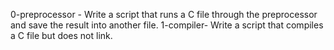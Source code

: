 0-preprocessor - Write a script that runs a C file through the preprocessor and save the result into another file.
1-compiler- Write a script that compiles a C file but does not link.
